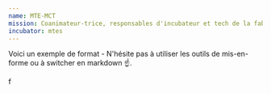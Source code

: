 ```yaml
---
name: MTE-MCT
mission: Coanimateur-trice, responsables d'incubateur et tech de la fabrique numérique du MTE-MCT
incubator: mtes
---
```

Voici un exemple de format  - N'hésite pas à utiliser les outils de mis-en-forme ou à switcher en markdown ☝️.

f